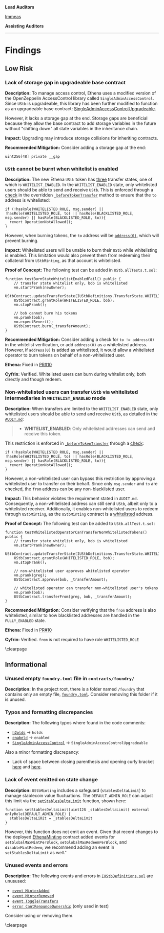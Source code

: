 **Lead Auditors**

[Immeas](https://twitter.com/0ximmeas)

**Assisting Auditors**



---

# Findings
## Low Risk


### Lack of storage gap in upgradeable base contract

**Description:** To manage access control, Ethena uses a modified version of the OpenZeppelin AccessControl library called `SingleAdminAccessControl`. Since `UStb` is upgradeable, this library has been further modified to function as an upgradeable base contract: [SingleAdminAccessControlUpgradeable](https://github.com/ethena-labs/ethena-ustb-audit/blob/d82676fa43cecab2832cc4804d029b4a07df408f/contracts/contracts/SingleAdminAccessControlUpgradeable.sol).

However, it lacks a storage gap at the end. Storage gaps are beneficial because they allow the base contract to add storage variables in the future without "shifting down" all state variables in the inheritance chain.

**Impact:** Upgrading may introduce storage collisions for inheriting contracts.

**Recommended Mitigation:** Consider adding a storage gap at the end:
```solidity
uint256[48] private __gap
```


### `UStb` cannot be burnt when whitelist is enabled

**Description:** The new Ethena `UStb` token has [three](https://github.com/ethena-labs/ethena-ustb-audit/blob/d82676fa43cecab2832cc4804d029b4a07df408f/contracts/contracts/ustb/IUStbDefinitions.sol#L5-L9) transfer states, one of which is `WHITELIST_ENABLED`. In the `WHITELIST_ENABLED` state, only whitelisted users should be able to send and receive `UStb`. This is enforced through a [check](https://github.com/ethena-labs/ethena-ustb-audit/blob/d82676fa43cecab2832cc4804d029b4a07df408f/contracts/contracts/ustb/UStb.sol#L158-L160) in the overridden [`_beforeTokenTransfer`](https://github.com/ethena-labs/ethena-ustb-audit/blob/d82676fa43cecab2832cc4804d029b4a07df408f/contracts/contracts/ustb/UStb.sol#L147-L168) method to ensure that the `to` address is whitelisted:
```solidity
if (!hasRole(WHITELISTED_ROLE, msg.sender) || !hasRole(WHITELISTED_ROLE, to) || hasRole(BLACKLISTED_ROLE, msg.sender) || hasRole(BLACKLISTED_ROLE, to)){
  revert OperationNotAllowed();
}
```
However, when burning tokens, the `to` address will be [`address(0)`](https://github.com/OpenZeppelin/openzeppelin-contracts-upgradeable/blob/v4.9.5/contracts/token/ERC20/ERC20Upgradeable.sol#L285), which will prevent burning.

**Impact:** Whitelisted users will be unable to burn their `UStb` while whitelisting is enabled. This limitation would also prevent them from redeeming their collateral from `UStbMinting`, as that account is whitelisted.

**Proof of Concept:** The following test can be added in `UStb.allTests.t.sol`:
```solidity
function testBurnStateWhitelistEnabledFail() public {
    // transfer state whitelist only, bob is whitelisted
    vm.startPrank(newOwner);
    UStbContract.updateTransferState(IUStbDefinitions.TransferState.WHITELIST_ENABLED);
    UStbContract.grantRole(WHITELISTED_ROLE, bob);
    vm.stopPrank();

    // bob cannot burn his tokens
    vm.prank(bob);
    vm.expectRevert();
    UStbContract.burn(_transferAmount);
}
```

**Recommended Mitigation:** Consider adding a check for `to != address(0)` in the whitelist verification, or add `address(0)` as a whitelisted address. However, if `address(0)` is added as whitelisted, it would allow a whitelisted operator to burn tokens on behalf of a non-whitelisted user.

**Ethena:** Fixed in [PR#10](https://github.com/ethena-labs/ethena-ustb-audit/pull/10)

**Cyfrin:** Verified. Whitelisted users can burn during whitelist only, both directly and though redeem.


### Non-whitelisted users can transfer `UStb` via whitelisted intermediaries in `WHITELIST_ENABLED` mode


**Description:** When transfers are limited to the `WHITELIST_ENABLED` state, only whitelisted users should be able to send and receive `UStb`, as detailed in the [`AUDIT.md`](https://github.com/ethena-labs/ethena-ustb-audit/blob/d82676fa43cecab2832cc4804d029b4a07df408f/AUDIT.md):

> - **WHITELIST_ENABLED**: Only whitelisted addresses can send and receive this token.

This restriction is enforced in [`_beforeTokenTransfer`](https://github.com/ethena-labs/ethena-ustb-audit/blob/d82676fa43cecab2832cc4804d029b4a07df408f/contracts/contracts/ustb/UStb.sol#L147-L168) through a [check](https://github.com/ethena-labs/ethena-ustb-audit/blob/d82676fa43cecab2832cc4804d029b4a07df408f/contracts/contracts/ustb/UStb.sol#L158-L160):

```solidity
if (!hasRole(WHITELISTED_ROLE, msg.sender) || !hasRole(WHITELISTED_ROLE, to) || hasRole(BLACKLISTED_ROLE, msg.sender) || hasRole(BLACKLISTED_ROLE, to)){
  revert OperationNotAllowed();
}
```

However, a non-whitelisted user can bypass this restriction by approving a whitelisted user to transfer on their behalf. Since only `msg.sender` and `to` are checked, the `from` address can be any non-blacklisted user.

**Impact:** This behavior violates the requirement stated in `AUDIT.md`. Consequently, a non-whitelisted address can still send `UStb`, albeit only to a whitelisted receiver. Additionally, it enables non-whitelisted users to redeem through `UStbMinting`, as the `UStbMinting` contract is a [whitelisted](https://github.com/ethena-labs/ethena-ustb-audit/blob/d82676fa43cecab2832cc4804d029b4a07df408f/contracts/contracts/ustb/UStb.sol#L52) address.

**Proof of Concept:** The following test can be added to `UStb.allTest.t.sol`:
```solidity
function testWhitelistedOperatorCanTransferNonWhitelistedTokens() public {
    // transfer state whitelist only, bob is whitelisted
    vm.startPrank(newOwner);
    UStbContract.updateTransferState(IUStbDefinitions.TransferState.WHITELIST_ENABLED);
    UStbContract.grantRole(WHITELISTED_ROLE, bob);
    vm.stopPrank();

    // non-whitelisted user approves whitelisted operator
    vm.prank(greg);
    UStbContract.approve(bob, _transferAmount);

    // whitelisted operator can transfer non-whitelisted user's tokens
    vm.prank(bob);
    UStbContract.transferFrom(greg, bob, _transferAmount);
}
```

**Recommended Mitigation:** Consider verifying that the `from` address is also whitelisted, similar to how blacklisted addresses are handled in the `FULLY_ENABLED` state.

**Ethena:** Fixed in [PR#10](https://github.com/ethena-labs/ethena-ustb-audit/pull/10)

**Cyfrin:** Verified. `from` is not required to have role `WHITELISTED_ROLE`

\clearpage
## Informational


### Unused empty `foundry.toml` file in `contracts/foundry/`

**Description:** In the project root, there is a folder named `/foundry` that contains only an empty file, [`foundry.toml`](https://github.com/ethena-labs/ethena-ustb-audit/blob/d82676fa43cecab2832cc4804d029b4a07df408f/contracts/forge/foundry.toml). Consider removing this folder if it is unused.


### Typos and formatting discrepancies

**Description:** The following typos where found in the code comments:

- [`h2olds`](https://github.com/ethena-labs/ethena-ustb-audit/blob/d82676fa43cecab2832cc4804d029b4a07df408f/contracts/contracts/ustb/UStbMinting.sol#L60) -> `holds`
-  [`enabeld`](https://github.com/ethena-labs/ethena-ustb-audit/blob/d82676fa43cecab2832cc4804d029b4a07df408f/contracts/test/foundry/UStb.allTests.t.sol#L241) -> `enabled`
- [`SingleAdminAccessControl`](https://github.com/ethena-labs/ethena-ustb-audit/blob/d82676fa43cecab2832cc4804d029b4a07df408f/contracts/contracts/SingleAdminAccessControlUpgradeable.sol#L9-L10) -> `SingleAdminAccessControlUpgradeable`

Also a minor formatting discrepancy:
 - Lack of space between closing parenthesis and opening curly bracket [here](https://github.com/ethena-labs/ethena-ustb-audit/blob/d82676fa43cecab2832cc4804d029b4a07df408f/contracts/contracts/ustb/UStb.sol#L150) and [here](https://github.com/ethena-labs/ethena-ustb-audit/blob/d82676fa43cecab2832cc4804d029b4a07df408f/contracts/contracts/ustb/UStb.sol#L158).



### Lack of event emitted on state change

**Description:** `UStbMinting` includes a safeguard (`stablesDeltaLimit`) to manage stablecoin value fluctuations. The `DEFAULT_ADMIN_ROLE` can adjust this limit via the [`setStablesDeltaLimit`](https://github.com/ethena-labs/ethena-ustb-audit/blob/d82676fa43cecab2832cc4804d029b4a07df408f/contracts/contracts/ustb/UStbMinting.sol#L651-L654) function, shown here:
```solidity
function setStablesDeltaLimit(uint128 _stablesDeltaLimit) external onlyRole(DEFAULT_ADMIN_ROLE) {
  stablesDeltaLimit = _stablesDeltaLimit
}
```
However, this function does not emit an event. Given that recent changes to the deployed [EthenaMinting](https://etherscan.io/address/0xe3490297a08d6fC8Da46Edb7B6142E4F461b62D3) contract added events for `setGlobalMaxMintPerBlock`, `setGlobalMaxRedeemPerBlock`, and `disableMintRedeem`, we recommend adding an event in `setStablesDeltaLimit` as well."


### Unused events and errors

**Description:** The following events and errors in [`IUStbDefinitions.sol`](https://github.com/ethena-labs/ethena-ustb-audit/blob/d82676fa43cecab2832cc4804d029b4a07df408f/contracts/contracts/ustb/IUStbDefinitions.sol) are unusused:

- [`event MinterAdded`](https://github.com/ethena-labs/ethena-ustb-audit/blob/d82676fa43cecab2832cc4804d029b4a07df408f/contracts/contracts/ustb/IUStbDefinitions.sol#L11)
- [`event MinterRemoved`](https://github.com/ethena-labs/ethena-ustb-audit/blob/d82676fa43cecab2832cc4804d029b4a07df408f/contracts/contracts/ustb/IUStbDefinitions.sol#L13)
- [`event ToggleTransfers`](https://github.com/ethena-labs/ethena-ustb-audit/blob/d82676fa43cecab2832cc4804d029b4a07df408f/contracts/contracts/ustb/IUStbDefinitions.sol#L17)
- [`error CantRenounceOwnership`](https://github.com/ethena-labs/ethena-ustb-audit/blob/d82676fa43cecab2832cc4804d029b4a07df408f/contracts/contracts/ustb/IUStbDefinitions.sol#L25) (only used in test)

Consider using or removing them.

\clearpage